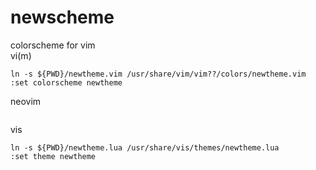 # newscheme
colorscheme for vim  
vi(m)
```
ln -s ${PWD}/newtheme.vim /usr/share/vim/vim??/colors/newtheme.vim
:set colorscheme newtheme
```
neovim
```
```
vis
```
ln -s ${PWD}/newtheme.lua /usr/share/vis/themes/newtheme.lua
:set theme newtheme
```

